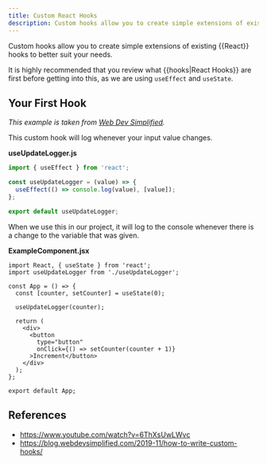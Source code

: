 ```yaml
---
title: Custom React Hooks
description: Custom hooks allow you to create simple extensions of existing React hooks to better suit your needs.
---
```


Custom hooks allow you to create simple extensions of existing {{React}} hooks to better suit your needs.

It is highly recommended that you review what {{hooks|React Hooks}} are first before getting into this, as we are using `useEffect` and `useState`.

## Your First Hook

*This example is taken from [Web Dev Simplified](https://www.youtube.com/watch?v=6ThXsUwLWvc).*

This custom hook will log whenever your input value changes.

**useUpdateLogger.js**

```javascript
import { useEffect } from 'react';

const useUpdateLogger = (value) => {
  useEffect(() => console.log(value), [value]);
};

export default useUpdateLogger;
```

When we use this in our project, it will log to the console whenever there is a change to the variable that was given.

**ExampleComponent.jsx**

```react
import React, { useState } from 'react';
import useUpdateLogger from './useUpdateLogger';

const App = () => {
  const [counter, setCounter] = useState(0);
  
  useUpdateLogger(counter);
  
  return (
    <div>
      <button
        type="button"
        onClick={() => setCounter(counter + 1)}
      >Increment</button>
    </div>
  );
};

export default App;
```

## References

- https://www.youtube.com/watch?v=6ThXsUwLWvc
- https://blog.webdevsimplified.com/2019-11/how-to-write-custom-hooks/
